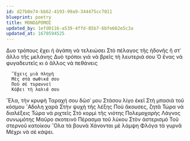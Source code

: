 ```yaml
---
id: d27b0e74-bb62-4193-99a9-344475cc7011
blueprint: poetry
title: ΜΟΝΟΔΡΟΜΟΣ
updated_by: 1efd0116-a539-4ffd-85b7-6bfe662e5c3a
updated_at: 1670594525
---
```

Δυο τρόπους ἔχει ἡ ἀγάπη νὰ τελειώσει
    	            	Στὸ πέλαγος τῆς ἡδονῆς
				                 	ἢ στ᾿ ἄλλο τῆς μελάνης
		Δυὸ τρόποι γιὰ νὰ βρεῖς τὴ λευτεριά σου
    	                 Ὁ ἕνας νὰ φυγαδευτεῖς 
				                 	 κι ὁ ἄλλος νὰ πεθάνεις

      ῎Εχεις μιὰ πληγὴ
      Μὲς στὰ σωθικά σου
      Ποὺ σὲ τυραννεῖ
      Κόβει τὴ λαλιά σου
 ῎Ελα, τὴν κρυφὴ
  Ταραχή σου δῶσ᾿ μου
  Στάσου λίγο ἐκεῖ
  Στὴ μπασιὰ τοῦ κόσμου
      ῎Αδολη χαρὰ
      Στὴν ψυχὴ τῆς λέξης
      Ποὺ ἄκουσες, ζητᾶ
      Τώρα νὰ διαλέξεις
 Τώρα νὰ ριχτεῖς
 Στὸ κορμὶ τῆς νιότης
 Πολεμοχαρὴς
 Λάγνος συνωμότης
      Μαῦρο σκοτεινὸ
      Πέρασμα τοῦ λύκου
      Στὸν ἀστερισμὸ
      Τοῦ στερνοῦ κατοίκου
῞Ολα τὰ βουνὰ
 Χάνονται μὲ λάμψη 
 Φλόγα τὰ γυρνᾶ
 Μέχρι νὰ σὲ κάψει.